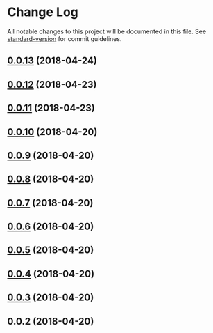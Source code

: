 # Change Log

All notable changes to this project will be documented in this file. See [standard-version](https://github.com/conventional-changelog/standard-version) for commit guidelines.

<a name="0.0.13"></a>
## [0.0.13](https://github.com/daiyanze/OrderedList/compare/v0.0.12...v0.0.13) (2018-04-24)



<a name="0.0.12"></a>
## [0.0.12](https://github.com/daiyanze/OrderedList/compare/v0.0.11...v0.0.12) (2018-04-23)



<a name="0.0.11"></a>
## [0.0.11](https://github.com/daiyanze/OrderedList/compare/v0.0.10...v0.0.11) (2018-04-23)



<a name="0.0.10"></a>
## [0.0.10](https://github.com/daiyanze/OrderedList/compare/v0.0.9...v0.0.10) (2018-04-20)



<a name="0.0.9"></a>
## [0.0.9](https://github.com/daiyanze/OrderedList/compare/v0.0.8...v0.0.9) (2018-04-20)



<a name="0.0.8"></a>
## [0.0.8](https://github.com/daiyanze/OrderedList/compare/v0.0.7...v0.0.8) (2018-04-20)



<a name="0.0.7"></a>
## [0.0.7](https://github.com/daiyanze/OrderedList/compare/v0.0.6...v0.0.7) (2018-04-20)



<a name="0.0.6"></a>
## [0.0.6](https://github.com/daiyanze/OrderedList/compare/v0.0.5...v0.0.6) (2018-04-20)



<a name="0.0.5"></a>
## [0.0.5](https://github.com/daiyanze/OrderedList/compare/v0.0.4...v0.0.5) (2018-04-20)



<a name="0.0.4"></a>
## [0.0.4](https://github.com/daiyanze/OrderedList/compare/v0.0.3...v0.0.4) (2018-04-20)



<a name="0.0.3"></a>
## [0.0.3](https://github.com/daiyanze/OrderedList/compare/v0.0.2...v0.0.3) (2018-04-20)



<a name="0.0.2"></a>
## 0.0.2 (2018-04-20)
